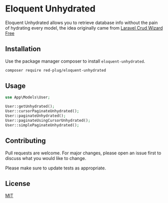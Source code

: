 # Eloquent Unhydrated

Eloquent Unhydrated allows you to retrieve database info without the pain of hydrating every model, the idea originally came from [Laravel Crud Wizard Free](https://medium.com/@marius_18835/eloquent-is-faster-when-used-without-hydration-25e80c5eb135)

## Installation

Use the package manager composer to install `eloquent-unhydrated`.

```bash
composer require red-plug/eloquent-unhydrated
```

## Usage

```php
use App\Models\User;

User::getUnhydrated();
User::cursorPaginateUnhydrated();
User::paginateUnhydrated();
User::paginateUsingCursorUnhydrated();
User::simplePaginateUnhydrated();
```

## Contributing

Pull requests are welcome. For major changes, please open an issue first
to discuss what you would like to change.

Please make sure to update tests as appropriate.

## License

[MIT](https://choosealicense.com/licenses/mit/)